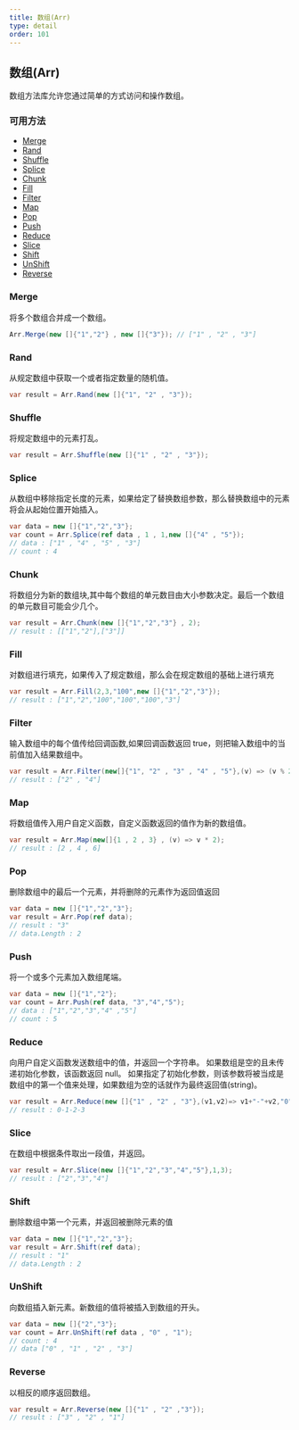 ```yaml
---
title: 数组(Arr)
type: detail
order: 101
---
```


## 数组(Arr)

数组方法库允许您通过简单的方式访问和操作数组。

### 可用方法

- [Merge](#Merge)
- [Rand](#Rand)
- [Shuffle](#Shuffle)
- [Splice](#Splice)
- [Chunk](#Chunk)
- [Fill](#Fill)
- [Filter](#Filter)
- [Map](#Map)
- [Pop](#Pop)
- [Push](#Push)
- [Reduce](#Reduce)
- [Slice](#Slice)
- [Shift](#Shift)
- [UnShift](#UnShift)
- [Reverse](#Reverse)

### Merge

将多个数组合并成一个数组。

```csharp
Arr.Merge(new []{"1","2"} , new []{"3"}); // ["1" , "2" , "3"]
```

### Rand

从规定数组中获取一个或者指定数量的随机值。

```csharp
var result = Arr.Rand(new []{"1", "2" , "3"});
```

### Shuffle

将规定数组中的元素打乱。

```csharp
var result = Arr.Shuffle(new []{"1" , "2" , "3"});
```

### Splice

从数组中移除指定长度的元素，如果给定了替换数组参数，那么替换数组中的元素将会从起始位置开始插入。

```csharp
var data = new []{"1","2","3"};
var count = Arr.Splice(ref data , 1 , 1,new []{"4" , "5"});
// data : ["1" , "4" , "5" , "3"]
// count : 4
```

### Chunk

将数组分为新的数组块,其中每个数组的单元数目由大小参数决定。最后一个数组的单元数目可能会少几个。

```csharp
var result = Arr.Chunk(new []{"1","2","3"} , 2);
// result : [["1","2"],["3"]]
```

### Fill

对数组进行填充，如果传入了规定数组，那么会在规定数组的基础上进行填充

```csharp
var result = Arr.Fill(2,3,"100",new []{"1","2","3"});
// result : ["1","2","100","100","100","3"]
```

### Filter

输入数组中的每个值传给回调函数,如果回调函数返回 true，则把输入数组中的当前值加入结果数组中。

```csharp
var result = Arr.Filter(new[]{"1", "2" , "3" , "4" , "5"},(v) => (v % 2) == 0);
// result : ["2" , "4"]
```

### Map

将数组值传入用户自定义函数，自定义函数返回的值作为新的数组值。

```csharp
var result = Arr.Map(new[]{1 , 2 , 3} , (v) => v * 2);
// result : [2 , 4 , 6]
```

### Pop

删除数组中的最后一个元素，并将删除的元素作为返回值返回

```csharp
var data = new []{"1","2","3"};
var result = Arr.Pop(ref data);
// result : "3"
// data.Length : 2
```

### Push

将一个或多个元素加入数组尾端。

```csharp
var data = new []{"1","2"};
var count = Arr.Push(ref data, "3","4","5");
// data : ["1","2","3","4" ,"5"]
// count : 5
```

### Reduce

向用户自定义函数发送数组中的值，并返回一个字符串。
如果数组是空的且未传递初始化参数，该函数返回 null。
如果指定了初始化参数，则该参数将被当成是数组中的第一个值来处理，如果数组为空的话就作为最终返回值(string)。

```csharp
var result = Arr.Reduce(new []{"1" , "2" , "3"},(v1,v2)=> v1+"-"+v2,"0");
// result : 0-1-2-3
```

### Slice

在数组中根据条件取出一段值，并返回。

```csharp
var result = Arr.Slice(new []{"1","2","3","4","5"},1,3);
// result : ["2","3","4"]
```

### Shift

删除数组中第一个元素，并返回被删除元素的值

```csharp
var data = new []{"1","2","3"};
var result = Arr.Shift(ref data);
// result : "1"
// data.Length : 2
```

### UnShift

向数组插入新元素。新数组的值将被插入到数组的开头。

```csharp
var data = new []{"2","3"};
var count = Arr.UnShift(ref data , "0" , "1");
// count : 4
// data ["0" , "1" , "2" , "3"]
```

### Reverse

以相反的顺序返回数组。

```csharp
var result = Arr.Reverse(new []{"1" , "2" ,"3"});
// result : ["3" , "2" , "1"]
```
